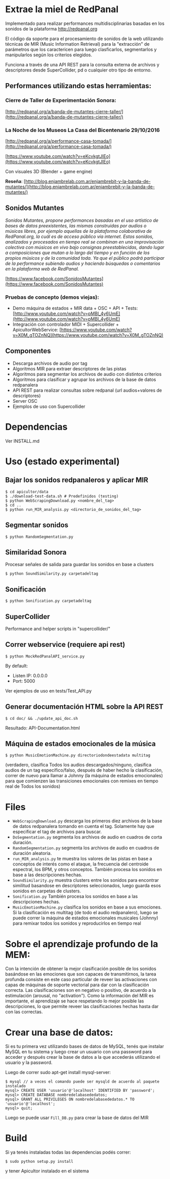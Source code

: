 # Extrae la miel de RedPanal

Implementado para realizar performances multidisciplinarias basadas en los sonidos de la plataforma http://redpanal.org

El código da soporte para el procesamiento de sonidos de la web utilizando técnicas de MIR (Music Information Retrieval) para la "extracción" de parámetros que los caractericen para luego clasficarlos, segmentarlos y manipularlos según los criterios elegidos.

Funciona a través de una API REST para la consulta externa de archivos y descriptores desde SuperCollider, pd o cualquier otro tipo de entorno.

## Performances utilizando estas herramientas:

### Cierre de Taller de Experimentación Sonora:

[http://redpanal.org/a/banda-de-mutantes-cierre-taller/](http://redpanal.org/a/banda-de-mutantes-cierre-taller/)


### La Noche de los Museos La Casa del Bicentenario 29/10/2016
[http://redpanal.org/a/performance-casa-tomada/](http://redpanal.org/a/performance-casa-tomada/)

[https://www.youtube.com/watch?v=eKcvkgtJIEo](https://www.youtube.com/watch?v=eKcvkgtJIEo)

Con visuales 3D (Blender + game engine)

**Reseña**: [http://blog.enjambrelab.com.ar/enjambrebit-y-la-banda-de-mutantes/](http://blog.enjambrelab.com.ar/enjambrebit-y-la-banda-de-mutantes/)

## Sonidos Mutantes
*Sonidos Mutantes, propone performances basadas en el uso artístico de bases de datos preexistentes, las mismas construidas por audios o músicas libres, por ejemplo aquellas de la plataforma colaborativa de RedPanal.org, la cuál es de acceso público vía internet. Estos sonidos, analizados y procesados en tiempo real se combinan en una improvisación colectiva con músicos en vivo bajo consignas preestablecidas, dando lugar a composiciones que mutan a lo largo del tiempo y en función de los propios músicos y de la comunidad toda. Ya que el público podrá participar de la performance subiendo audios y haciendo búsquedas o comentarios en la plataforma web de RedPanal.*

[https://www.facebook.com/SonidosMutantes](https://www.facebook.com/SonidosMutantes)

### Pruebas de concepto (demos viejas):
* Demo máquina de estados + MIR data + OSC + API + Tests: [http://www.youtube.com/watch?v=pMBl_4y6UmE](http://www.youtube.com/watch?v=pMBl_4y6UmE)
* Integración con controlador MIDI + Supercollider + ApicultorWebService: [https://www.youtube.com/watch?v=X0M_gTOZnNQ](https://www.youtube.com/watch?v=X0M_gTOZnNQ)

## Componentes
* Descarga archivos de audio por tag
* Algoritmos MIR para extraer descriptores de las pistas
* Algoritmos para segmentar los archivos de audio con distintos criterios
* Algoritmos para clasificar y agrupar los archivos de la base de datos redpanalera
* API REST para realizar consultas sobre redpanal (url audios+valores de descriptores)
* Server OSC
* Ejemplos de uso con Supercollider

# Dependencias

Ver INSTALL.md

# Uso (estado experimental)
## Bajar los sonidos redpanaleros y aplicar MIR
```
$ cd apicultor/data 
$ ./download-test-data.sh # Predefinidos (testing)
$ python WebScrapingDownload.py <nombre_del_tag>
$ cd ..
$ python run_MIR_analysis.py <directorio_de_sonidos_del_tag>
```
## Segmentar sonidos
```
$ python RandomSegmentation.py
```
## Similaridad Sonora
Procesar señales de salida para guardar los sonidos en base a clusters
```
$ python SoundSimilarity.py carpetadeltag
```
## Sonificación
```
$ python Sonification.py carpetadeltag
```

## SuperCollider
Performance and helper scripts in "supercollider/" 

## Correr webservice (requiere api rest)
```
$ python MockRedPanalAPI_service.py
```

By default:
* Listen IP: 0.0.0.0
* Port: 5000

Ver ejemplos de uso en tests/Test_API.py

## Generar documentación HTML sobre la API REST
```
$ cd doc/ && ./update_api_doc.sh
```
Resultado: API-Documentation.html


## Máquina de estados emocionales de la música
```
$ python MusicEmotionMachine.py directoriodondeestadata multitag
```

(verdadero, clasifica Todos los audios descargados/ninguno, clasifica audios de un tag específico/falso, después de haber hecho la clasificación, correr de nuevo para llamar a Johnny (la máquina de estados emocionales) para que comienzen las transiciones emocionales con remixes en tiempo real de Todos los sonidos)

# Files
* `WebScrapingDownload.py` descarga los primeros diez archivos de la base de datos redpanalera tomando en cuenta el tag. Solamente hay que especificar el tag de archivos para buscar.
* `DoSegmentation.py` segmenta los archivos de audio en cuadros de corta duración.
* `RandomSegmentation.py` segmenta los archivos de audio en cuadros de duración aleatoria.
* `run_MIR_analysis.py` te muestra los valores de las pistas en base a conceptos de interés como el ataque, la frecuencia del centroide espectral, los BPM, y otros conceptos. También procesa los sonidos en base a las descripciones hechas.
* `SoundSimilarity.py` muestra clusters entre los sonidos para encontrar similitud basandose en descriptores seleccionados, luego guarda esos sonidos en carpetas de clusters.
* `Sonification.py` También procesa los sonidos en base a las descripciones hechas.
* `MusicEmotionMachine.py` clasifica los sonidos en base a sus emociones. Si la clasificación es multitag (de todo el audio redpanalero), luego se puede correr la máquina de estados emocionales musicales (Johnny) para remixar todos los sonidos y reproducirlos en tiempo real

# Sobre el aprendizaje profundo de la MEM:

Con la intención de obtener la mejor clasificación posible de los sonidos basándose en las emociones que son capaces de transmitirnos, la tarea profunda consiste en este caso particular de reveer las activaciones con capas de máquinas de soporte vectorial para dar con la clasificación correcta. Las clasificaciones son en negativo o positivo, de acuerdo a la estimulación (arousal, no "activation"). Como la información del MIR es importante, el aprendizaje se hace respetando lo mejor posible las descripciones, lo que permite reveer las clasificaciones hechas hasta dar con las correctas.

# Crear una base de datos:

Si es tu primera vez utilizando bases de datos de MySQL, tenés que instalar MySQL en tu sistema y luego crear un usuario con una password para acceder y después crear la base de datos a la que accederás utilizando el usuario y la password.

Luego de correr sudo apt-get install mysql-server:
```
$ mysql // a veces el comando puede ser mysqld de acuerdo al paquete instalado
mysql> CREATE USER 'usuario'@'localhost' IDENTIFIED BY 'password';
mysql> CREATE DATABASE nombredelabasededatos;
mysql> GRANT ALL PRIVILEGES ON nombredelabasededatos.* TO 'usuario'@'localhost';
mysql> quit;
```

Luego se puede usar `Fill_DB.py` para crear la base de datos del MIR

# Build

Si ya tenés instaladas todas las dependencias podés correr: 
```
$ sudo python setup.py install
```
y tener Apicultor instalado en el sistema
